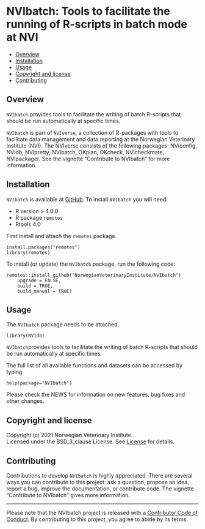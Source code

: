 NVIbatch: Tools to facilitate the running of R-scripts in batch mode at NVI
===========================================================================

<!-- README.md is generated from README.Rmd. Please edit that file -->

-   [Overview](#overview)
-   [Installation](#installation)
-   [Usage](#usage)
-   [Copyright and license](#copyright-and-license)
-   [Contributing](#contributing)

Overview
--------

`NVIbatch` provides tools to facilitate the writing of batch R-scripts
that should be run automatically at specific times.

`NVIbatch` is part of `NVIverse`, a collection of R-packages with tools
to facilitate data management and data reporting at the Norwegian
Veterinary Institute (NVI). The NVIverse consists of the following
packages: NVIconfig, NVIdb, NVIpretty, NVIbatch, OKplan, OKcheck,
NVIcheckmate, NVIpackager. See the vignette “Contribute to NVIbatch” for
more information.

Installation
------------

`NVIbatch` is available at
[GitHub](https://github.com/NorwegianVeterinaryInstitute). To install
`NVIbatch` you will need:

-   R version &gt; 4.0.0
-   R package `remotes`
-   Rtools 4.0

First install and attach the `remotes` package.

    install.packages("remotes")
    library(remotes)

To install (or update) the `NVIbatch` package, run the following code:

    remotes::install_github("NorwegianVeterinaryInstitute/NVIbatch")
        upgrade = FALSE,
        build = TRUE,
        build_manual = TRUE)

Usage
-----

The `NVIbatch` package needs to be attached.

    library(NVIdb)

`NVIbatch`provides tools to facilitate the writing of batch R-scripts
that should be run automatically at specific times.

The full list of all available functions and datasets can be accessed by
typing

    help(package="NVIbatch")

Please check the NEWS for information on new features, bug fixes and
other changes.

Copyright and license
---------------------

Copyright (c) 2021 Norwegian Veterinary Institute.  
Licensed under the BSD\_3\_clause License. See
[License](https://github.com/NorwegianVeterinaryInstitute/NVIbatch/blob/main/LICENSE)
for details.

Contributing
------------

Contributions to develop `NVIbatch` is highly appreciated. There are
several ways you can contribute to this project: ask a question, propose
an idea, report a bug, improve the documentation, or contribute code.
The vignette “Contribute to NVIbatch” gives more information.

------------------------------------------------------------------------

<!-- Code of conduct -->

Please note that the NVIbatch project is released with a [Contributor
Code of
Conduct](https://github.com/NorwegianVeterinaryInstitute/NVIbatch/blob/main/CODE_OF_CONDUCT.md).
By contributing to this project, you agree to abide by its terms.
